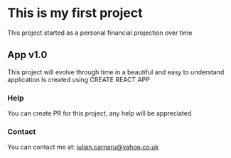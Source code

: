 # This is my first project

This project started as a personal financial projection over time

## App v1.0

This project will evolve through time in a beautiful and easy to understand application
Is created using CREATE REACT APP

### Help

You can create PR for this project, any help will be appreciated

### Contact

You can contact me at: iulian.carnaru@yahoo.co.uk
